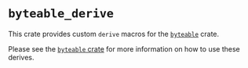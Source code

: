 # `byteable_derive`

This crate provides custom `derive` macros for the [`byteable`](https://crates.io/crates/byteable) crate.

Please see the [`byteable` crate](https://crates.io/crates/byteable) for more information on how to use these derives.
